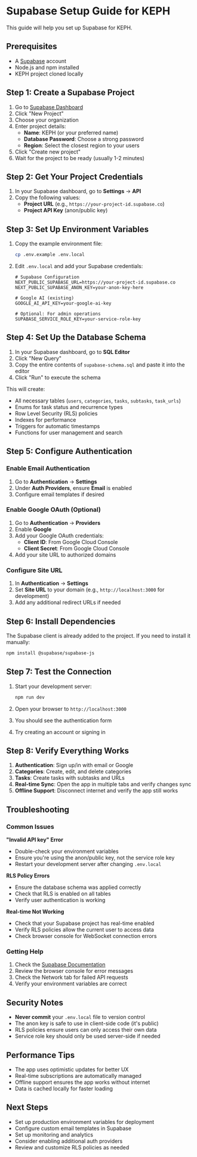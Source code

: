 # Supabase Setup Guide for KEPH

This guide will help you set up Supabase for KEPH.

## Prerequisites

- A [Supabase](https://supabase.com) account
- Node.js and npm installed
- KEPH project cloned locally

## Step 1: Create a Supabase Project

1. Go to [Supabase Dashboard](https://app.supabase.com)
2. Click "New Project"
3. Choose your organization
4. Enter project details:
   - **Name**: KEPH (or your preferred name)
   - **Database Password**: Choose a strong password
   - **Region**: Select the closest region to your users
5. Click "Create new project"
6. Wait for the project to be ready (usually 1-2 minutes)

## Step 2: Get Your Project Credentials

1. In your Supabase dashboard, go to **Settings** → **API**
2. Copy the following values:
   - **Project URL** (e.g., `https://your-project-id.supabase.co`)
   - **Project API Key** (anon/public key)

## Step 3: Set Up Environment Variables

1. Copy the example environment file:
   ```bash
   cp .env.example .env.local
   ```

2. Edit `.env.local` and add your Supabase credentials:
   ```env
   # Supabase Configuration
   NEXT_PUBLIC_SUPABASE_URL=https://your-project-id.supabase.co
   NEXT_PUBLIC_SUPABASE_ANON_KEY=your-anon-key-here
   
   # Google AI (existing)
   GOOGLE_AI_API_KEY=your-google-ai-key
   
   # Optional: For admin operations
   SUPABASE_SERVICE_ROLE_KEY=your-service-role-key
   ```

## Step 4: Set Up the Database Schema

1. In your Supabase dashboard, go to **SQL Editor**
2. Click "New Query"
3. Copy the entire contents of `supabase-schema.sql` and paste it into the editor
4. Click "Run" to execute the schema

This will create:
- All necessary tables (`users`, `categories`, `tasks`, `subtasks`, `task_urls`)
- Enums for task status and recurrence types
- Row Level Security (RLS) policies
- Indexes for performance
- Triggers for automatic timestamps
- Functions for user management and search

## Step 5: Configure Authentication

### Enable Email Authentication
1. Go to **Authentication** → **Settings**
2. Under **Auth Providers**, ensure **Email** is enabled
3. Configure email templates if desired

### Enable Google OAuth (Optional)
1. Go to **Authentication** → **Providers**
2. Enable **Google**
3. Add your Google OAuth credentials:
   - **Client ID**: From Google Cloud Console
   - **Client Secret**: From Google Cloud Console
4. Add your site URL to authorized domains

### Configure Site URL
1. In **Authentication** → **Settings**
2. Set **Site URL** to your domain (e.g., `http://localhost:3000` for development)
3. Add any additional redirect URLs if needed

## Step 6: Install Dependencies

The Supabase client is already added to the project. If you need to install it manually:

```bash
npm install @supabase/supabase-js
```

## Step 7: Test the Connection

1. Start your development server:
   ```bash
   npm run dev
   ```

2. Open your browser to `http://localhost:3000`
3. You should see the authentication form
4. Try creating an account or signing in

## Step 8: Verify Everything Works

1. **Authentication**: Sign up/in with email or Google
2. **Categories**: Create, edit, and delete categories
3. **Tasks**: Create tasks with subtasks and URLs
4. **Real-time Sync**: Open the app in multiple tabs and verify changes sync
5. **Offline Support**: Disconnect internet and verify the app still works

## Troubleshooting

### Common Issues

**"Invalid API key" Error**
- Double-check your environment variables
- Ensure you're using the anon/public key, not the service role key
- Restart your development server after changing `.env.local`

**RLS Policy Errors**
- Ensure the database schema was applied correctly
- Check that RLS is enabled on all tables
- Verify user authentication is working



**Real-time Not Working**
- Check that your Supabase project has real-time enabled
- Verify RLS policies allow the current user to access data
- Check browser console for WebSocket connection errors

### Getting Help

1. Check the [Supabase Documentation](https://supabase.com/docs)
2. Review the browser console for error messages
3. Check the Network tab for failed API requests
4. Verify your environment variables are correct

## Security Notes

- **Never commit** your `.env.local` file to version control
- The anon key is safe to use in client-side code (it's public)
- RLS policies ensure users can only access their own data
- Service role key should only be used server-side if needed

## Performance Tips

- The app uses optimistic updates for better UX
- Real-time subscriptions are automatically managed
- Offline support ensures the app works without internet
- Data is cached locally for faster loading

## Next Steps

- Set up production environment variables for deployment
- Configure custom email templates in Supabase
- Set up monitoring and analytics
- Consider enabling additional auth providers
- Review and customize RLS policies as needed